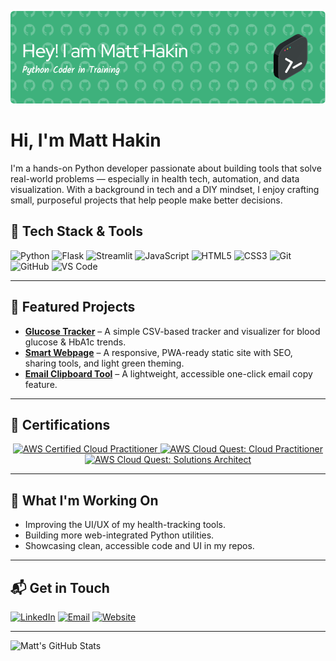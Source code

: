 <p align="center">
    <img src="https://github.com/mattyhakin/mattyhakin/blob/main/header.png?raw=true" alt="Hi I'm Matt Hakin"/>

# Hi, I'm Matt Hakin

I'm a hands-on Python developer passionate about building tools that solve real-world problems — especially in health tech, automation, and data visualization. With a background in tech and a DIY mindset, I enjoy crafting small, purposeful projects that help people make better decisions.

## 🧰 Tech Stack & Tools

![Python](https://img.shields.io/badge/Python-5c915f?style=flat&logo=python&logoColor=white)
![Flask](https://img.shields.io/badge/Flask-5c915f?style=flat&logo=flask&logoColor=white)
![Streamlit](https://img.shields.io/badge/Streamlit-5c915f?style=flat&logo=streamlit&logoColor=white)
![JavaScript](https://img.shields.io/badge/JavaScript-5c915f?style=flat&logo=javascript&logoColor=white)
![HTML5](https://img.shields.io/badge/HTML5-5c915f?style=flat&logo=html5&logoColor=white)
![CSS3](https://img.shields.io/badge/CSS3-5c915f?style=flat&logo=css3&logoColor=white)
![Git](https://img.shields.io/badge/Git-5c915f?style=flat&logo=git&logoColor=white)
![GitHub](https://img.shields.io/badge/GitHub-5c915f?style=flat&logo=github&logoColor=white)
![VS Code](https://img.shields.io/badge/VS_Code-5c915f?style=flat&logo=visual-studio-code&logoColor=white)

---

## 📌 Featured Projects

- **[Glucose Tracker](https://github.com/mattyhakin/glucose-tracker)** – A simple CSV-based tracker and visualizer for blood glucose & HbA1c trends.
- **[Smart Webpage](https://github.com/mattyhakin/personal-website)** – A responsive, PWA-ready static site with SEO, sharing tools, and light green theming.
- **[Email Clipboard Tool](https://github.com/mattyhakin/email-clipboard)** – A lightweight, accessible one-click email copy feature.

---

## 🏅 Certifications

<p align="center">
  <a href="https://www.credly.com/earner/earned/badge/0da33f8a-b153-4478-a082-85f9a9d0dce3">
    <img src="https://images.credly.com/size/680x680/images/00634f82-b07f-4bbd-a6bb-53de397fc3a6/image.png" width="120" alt="AWS Certified Cloud Practitioner"/>
  </a>
  <a href="https://www.credly.com/earner/earned/badge/c619e690-971f-4425-8082-461ae4d7a55a">
    <img src="https://images.credly.com/size/680x680/images/2784d0d8-327c-406f-971e-9f0e15097003/image.png" width="120" alt="AWS Cloud Quest: Cloud Practitioner"/>
  </a>
  <a href="https://www.credly.com/earner/earned/badge/7fcade8d-fab4-40c7-bd72-ff2d600161ef">
    <img src="https://images.credly.com/size/680x680/images/9e9e7ef7-384f-4636-8743-1b89a68fb46b/image.png" width="120" alt="AWS Cloud Quest: Solutions Architect"/>
  </a>
</p>

---

## 🔭 What I'm Working On

- Improving the UI/UX of my health-tracking tools.
- Building more web-integrated Python utilities.
- Showcasing clean, accessible code and UI in my repos.

---

## 📬 Get in Touch

[![LinkedIn](https://img.shields.io/badge/LinkedIn-5c915f?style=flat&logo=linkedin&logoColor=white)](https://www.linkedin.com/in/mattyhakin/)
[![Email](https://img.shields.io/badge/Email-5c915f?style=flat&logo=gmail&logoColor=white)](mailto:yourname@example.com)
[![Website](https://img.shields.io/badge/Website-5c915f?style=flat&logo=google-chrome&logoColor=white)](https://mattyhakin.github.io)

---

![Matt's GitHub Stats](https://github-readme-stats.vercel.app/api?username=mattyhakin&show_icons=true&title_color=5c915f&icon_color=5c915f&text_color=333&bg_color=ffffff)
